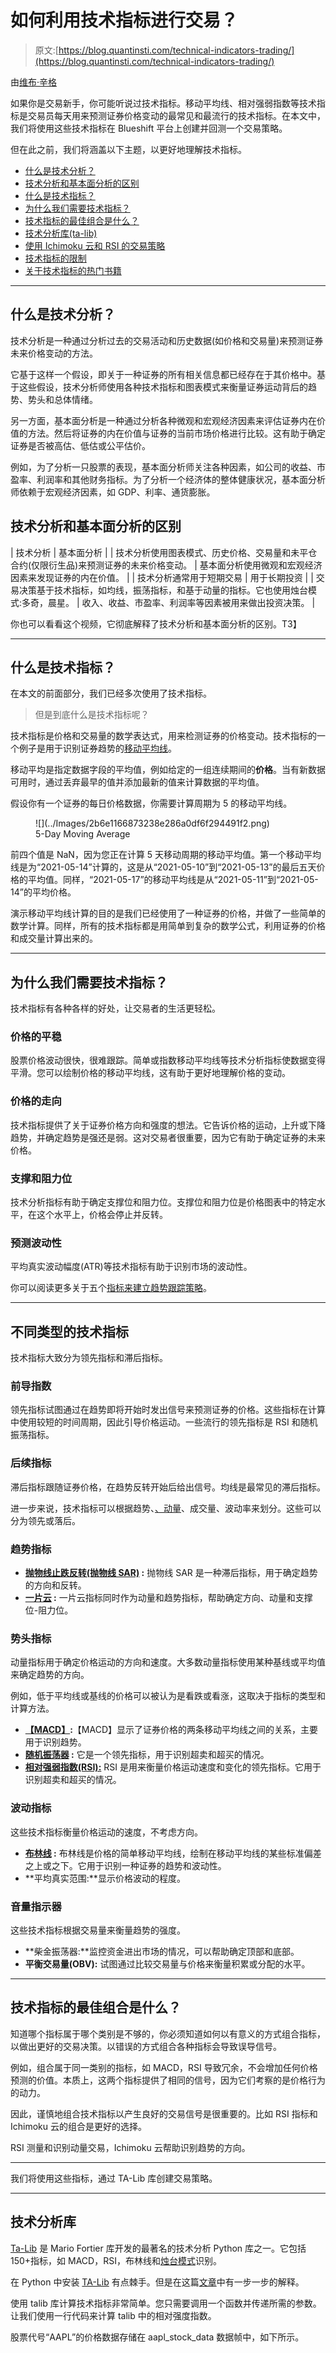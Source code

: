 # 如何利用技术指标进行交易？

> 原文:[https://blog.quantinsti.com/technical-indicators-trading/](https://blog.quantinsti.com/technical-indicators-trading/)

由[维布·辛格](https://www.linkedin.com/in/vibhu-singh-1b76b6105/)

如果你是交易新手，你可能听说过技术指标。移动平均线、相对强弱指数等技术指标是交易员每天用来预测证券价格变动的最常见和最流行的技术指标。在本文中，我们将使用这些技术指标在 Blueshift 平台上创建并回测一个交易策略。

但在此之前，我们将涵盖以下主题，以更好地理解技术指标。

*   [什么是技术分析？](#what-is-technical-analysis)
*   [技术分析和基本面分析的区别](#difference-between-technical-analysis-and-fundamental-analysis)
*   [什么是技术指标？](#what-are-technical-indicators)
*   [为什么我们需要技术指标？](#why-do-we-need-technical-indicators)
*   [技术指标的最佳组合是什么？](#what-is-the-best-combination-of-technical-indicators)
*   [技术分析库(ta-lib)](#technical-analysis-library-talib)
*   [使用 Ichimoku 云和 RSI 的交易策略](#trading-strategy-using-ichimoku-cloud-and-rsi)
*   [技术指标的限制](#limitations-of-technical-indicators)
*   [关于技术指标的热门书籍](#popular-books-on-technical-indicators)

* * *

## 什么是技术分析？

技术分析是一种通过分析过去的交易活动和历史数据(如价格和交易量)来预测证券未来价格变动的方法。

它基于这样一个假设，即关于一种证券的所有相关信息都已经存在于其价格中。基于这些假设，技术分析师使用各种技术指标和图表模式来衡量证券运动背后的趋势、势头和总体情绪。

另一方面，基本面分析是一种通过分析各种微观和宏观经济因素来评估证券内在价值的方法。然后将证券的内在价值与证券的当前市场价格进行比较。这有助于确定证券是否被高估、低估或公平估价。

例如，为了分析一只股票的表现，基本面分析师关注各种因素，如公司的收益、市盈率、利润率和其他财务指标。为了分析一个经济体的整体健康状况，基本面分析师依赖于宏观经济因素，如 GDP、利率、通货膨胀。

## 技术分析和基本面分析的区别

| 技术分析 | 基本面分析 |
| 技术分析使用图表模式、历史价格、交易量和未平仓合约(仅限衍生品)来预测证券的未来价格变动。 | 基本面分析使用微观和宏观经济因素来发现证券的内在价值。 |
| 技术分析通常用于短期交易 | 用于长期投资 |
| 交易决策基于技术指标，如均线，振荡指标，和基于动量的指标。它也使用烛台模式:多奇，晨星。 | 收入、收益、市盈率、利润率等因素被用来做出投资决策。 |

你也可以看看这个视频，它彻底解释了技术分析和基本面分析的区别。T3】

* * *

## 什么是技术指标？

在本文的前面部分，我们已经多次使用了技术指标。

> 但是到底什么是技术指标呢？

技术指标是价格和交易量的数学表达式，用来检测证券的价格变动。技术指标的一个例子是用于识别证券趋势的[移动平均线](/moving-average-trading-strategies/)。

移动平均是指定数据字段的平均值，例如给定的一组连续期间的**价格**。当有新数据可用时，通过丢弃最早的值并添加最新的值来计算数据的平均值。

假设你有一个证券的每日价格数据，你需要计算周期为 5 的移动平均线。

<figure class="kg-card kg-image-card kg-card-hascaption">![](../Images/2b6e1166873238e286a0df6f294491f2.png)

<figcaption>5-Day Moving Average</figcaption>

</figure>

前四个值是 NaN，因为您正在计算 5 天移动周期的移动平均值。第一个移动平均线是为“2021-05-14”计算的，这是从“2021-05-10”到“2021-05-13”的最后五天价格的平均值。同样，“2021-05-17”的移动平均线是从“2021-05-11”到“2021-05-14”的平均价格。

演示移动平均线计算的目的是我们已经使用了一种证券的价格，并做了一些简单的数学计算。同样，所有的技术指标都是用简单到复杂的数学公式，利用证券的价格和成交量计算出来的。

* * *

## **为什么我们需要技术指标？**

技术指标有各种各样的好处，让交易者的生活更轻松。

### 价格的平稳

股票价格波动很快，很难跟踪。简单或指数移动平均线等技术分析指标使数据变得平滑。您可以绘制价格的移动平均线，这有助于更好地理解价格的变动。

### 价格的走向

技术指标提供了关于证券价格方向和强度的想法。它告诉价格的运动，上升或下降趋势，并确定趋势是强还是弱。这对交易者很重要，因为它有助于确定证券的未来价格。

### 支撑和阻力位

技术分析指标有助于确定支撑位和阻力位。支撑位和阻力位是价格图表中的特定水平，在这个水平上，价格会停止并反转。

### 预测波动性

平均真实波动幅度(ATR)等技术指标有助于识别市场的波动性。

你可以阅读更多关于五个[指标来建立趋势跟踪策略](/indicators-build-trend-following-strategy/)。

* * *

## 不同类型的技术指标

技术指标大致分为领先指标和滞后指标。

### 前导指数

领先指标试图通过在趋势即将开始时发出信号来预测证券的价格。这些指标在计算中使用较短的时间周期，因此引导价格运动。一些流行的领先指标是 RSI 和随机振荡指标。

### 后续指标

滞后指标跟随证券价格，在趋势反转开始后给出信号。均线是最常见的滞后指标。

进一步来说，技术指标可以根据趋势、[、动量](https://quantra.quantinsti.com/course/momentum-trading-strategies)、成交量、波动率来划分。这些可以分为领先或落后。

### 趋势指标

*   **[抛物线止跌反转(抛物线 SAR)](/parabolic-sar/) :** 抛物线 SAR 是一种滞后指标，用于确定趋势的方向和反转。
*   **[一片云](/ichimoku-cloud-trading-strategy/) :** 一片云指标同时作为动量和趋势指标，帮助确定方向、动量和支撑位-阻力位。

### 势头指标

动量指标用于确定价格运动的方向和速度。大多数动量指标使用某种基线或平均值来确定趋势的方向。

例如，低于平均线或基线的价格可以被认为是看跌或看涨，这取决于指标的类型和计算方法。

*   **[【MACD】](/moving-average-crossover-trade-nifty-options/):**【MACD】显示了证券价格的两条移动平均线之间的关系，主要用于识别趋势。
*   **[随机振荡器](/stochastic-oscillator/) :** 它是一个领先指标，用于识别超卖和超买的情况。
*   [**相对强弱指数(RSI):**](/rsi-indicator/) RSI 是用来衡量价格运动速度和变化的领先指标。它用于识别超卖和超买的情况。

### 波动指标

这些技术指标衡量价格运动的速度，不考虑方向。

*   **[布林线](/bollinger-bands/) :** 布林线是价格的简单移动平均线，绘制在移动平均线的某些标准偏差之上或之下。它用于识别一种证券的趋势和波动性。
*   **平均真实范围:**显示价格波动的程度。

### 音量指示器

这些技术指标根据交易量来衡量趋势的强度。

*   **柴金振荡器:**监控资金进出市场的情况，可以帮助确定顶部和底部。
*   **平衡交易量(OBV):** 试图通过比较交易量与价格来衡量积累或分配的水平。

* * *

## 技术指标的最佳组合是什么？

知道哪个指标属于哪个类别是不够的，你必须知道如何以有意义的方式组合指标，以做出更好的交易决策。以错误的方式组合各种指标会导致误导信号。

例如，组合属于同一类别的指标，如 MACD，RSI 导致冗余，不会增加任何价格预测的价值。本质上，这两个指标提供了相同的信号，因为它们考察的是价格行为的动力。

因此，谨慎地组合技术指标以产生良好的交易信号是很重要的。比如 RSI 指标和 Ichimoku 云的组合是更好的选择。

RSI 测量和识别动量交易，Ichimoku 云帮助识别趋势的方向。

* * *

我们将使用这些指标，通过 TA-Lib 库创建交易策略。

* * *

## 技术分析库

[Ta-Lib](https://mrjbq7.github.io/ta-lib/) 是 Mario Fortier 库开发的最著名的技术分析 Python 库之一。它包括 150+指标，如 MACD，RSI，布林线和[烛台模式](/candlestick-patterns-meaning/)识别。

在 Python 中安装 [TA-Lib](/install-ta-lib-python/) 有点棘手。但是在这篇[文章](https://mrjbq7.github.io/ta-lib/)中有一步一步的解释。

使用 talib 库计算技术指标非常简单。您只需要调用一个函数并传递所需的参数。让我们使用一行代码来计算 talib 中的相对强度指数。

股票代号“AAPL”的价格数据存储在 aapl_stock_data 数据帧中，如下所示。